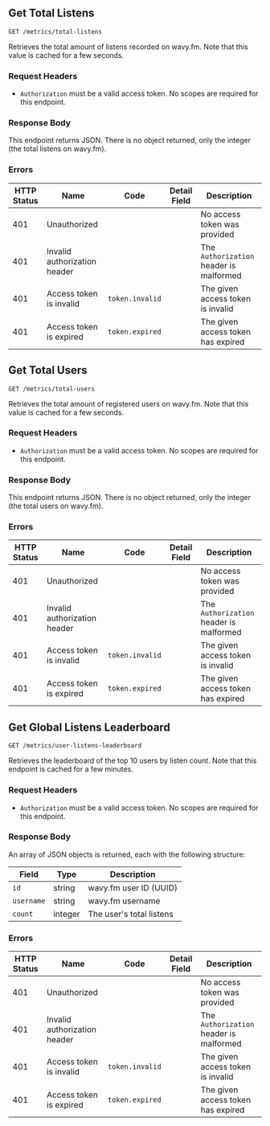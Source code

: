 ## Get Total Listens

```http request
GET /metrics/total-listens
```

Retrieves the total amount of listens recorded on wavy.fm. Note that this value is cached for a few seconds.

### Request Headers

- `Authorization` must be a valid access token. No scopes are required for this endpoint.

### Response Body

This endpoint returns JSON. There is no object returned, only the integer (the total listens on wavy.fm).

### Errors

| HTTP Status | Name                         | Code            | Detail Field | Description                             |
| ----------- | ---------------------------- | --------------- | ------------ | --------------------------------------- |
| 401         | Unauthorized                 |                 |              | No access token was provided            |
| 401         | Invalid authorization header |                 |              | The `Authorization` header is malformed |
| 401         | Access token is invalid      | `token.invalid` |              | The given access token is invalid       |
| 401         | Access token is expired      | `token.expired` |              | The given access token has expired      |

## Get Total Users

```http request
GET /metrics/total-users
```

Retrieves the total amount of registered users on wavy.fm. Note that this value is cached for a few seconds.

### Request Headers

- `Authorization` must be a valid access token. No scopes are required for this endpoint.

### Response Body

This endpoint returns JSON. There is no object returned, only the integer (the total users on wavy.fm).

### Errors

| HTTP Status | Name                         | Code            | Detail Field | Description                             |
| ----------- | ---------------------------- | --------------- | ------------ | --------------------------------------- |
| 401         | Unauthorized                 |                 |              | No access token was provided            |
| 401         | Invalid authorization header |                 |              | The `Authorization` header is malformed |
| 401         | Access token is invalid      | `token.invalid` |              | The given access token is invalid       |
| 401         | Access token is expired      | `token.expired` |              | The given access token has expired      |

## Get Global Listens Leaderboard

```http request
GET /metrics/user-listens-leaderboard
```

Retrieves the leaderboard of the top 10 users by listen count. Note that this endpoint is cached for a few minutes.

### Request Headers

- `Authorization` must be a valid access token. No scopes are required for this endpoint.

### Response Body

An array of JSON objects is returned, each with the following structure:

| Field      | Type    | Description              |
| ---------- | ------- | ------------------------ |
| `id`       | string  | wavy.fm user ID (UUID)   |
| `username` | string  | wavy.fm username         |
| `count`    | integer | The user's total listens |

### Errors

| HTTP Status | Name                         | Code            | Detail Field | Description                             |
| ----------- | ---------------------------- | --------------- | ------------ | --------------------------------------- |
| 401         | Unauthorized                 |                 |              | No access token was provided            |
| 401         | Invalid authorization header |                 |              | The `Authorization` header is malformed |
| 401         | Access token is invalid      | `token.invalid` |              | The given access token is invalid       |
| 401         | Access token is expired      | `token.expired` |              | The given access token has expired      |
